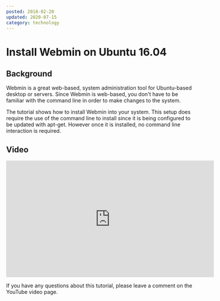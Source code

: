 ```yaml
---
posted: 2018-02-20
updated: 2020-07-15
category: technology
---
```


# Install Webmin on Ubuntu 16.04

## Background

Webmin is a great web-based, system administration tool for Ubuntu-based desktop or servers. Since Webmin is web-based, you don't have to be familiar with the command line in order to make changes to the system. 

The tutorial shows how to install Webmin into your system. This setup does require the use of the command line to install since it is being configured to be updated with apt-get. However once it is installed, no command line interaction is required.

## Video

<iframe width="560" height="315" src="https://www.youtube.com/embed/seLM4gbfzeo" frameborder="0" allow="autoplay; encrypted-media" allowfullscreen></iframe>

If you have any questions about this tutorial, please leave a comment on the YouTube video page.


